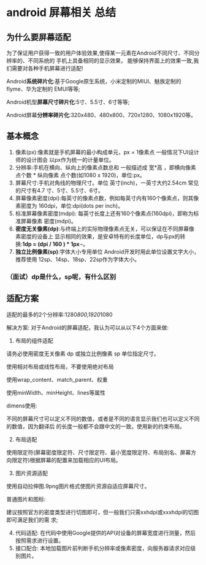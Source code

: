 # android 屏幕相关 总结
 
## 为什么要屏幕适配
 为了保证用户获得一致的用户体验效果,使得某一元素在Android不同尺寸、不同分辨率的、不同系统的 手机上具备相同的显示效果，
 能够保持界面上的效果一致,我们需要对各种手机屏幕进行适配!
 
 Android**系统碎片化**:基于Google原生系统，小米定制的MIUI、魅族定制的flyme、华为定制的 EMUI等等;
 
 Android机型**屏幕尺寸碎片化**:5寸、5.5寸、6寸等等; 
 
 Android屏幕**分辨率碎片化**:320x480、480x800、720x1280、1080x1920等。
 
## 基本概念

1. 像素(px):像素就是手机屏幕的最小构成单元，px = 1像素点 一般情况下UI设计师的设计图会 以px作为统一的计量单位。
2. 分辨率:手机在横向、纵向上的像素点数总和 一般描述成 宽*高 ，即横向像素点个数 * 纵向像素 点个数(如1080 x 1920)，单位:px。
3. 屏幕尺寸:手机对角线的物理尺寸。单位 英寸(inch)，一英寸大约2.54cm 常见的尺寸有4.7 寸、5寸、5.5寸、6寸。
4. 屏幕像素密度(dpi):每英寸的像素点数，例如每英寸内有160个像素点，则其像素密度为 160dpi，单位:dpi(dots per inch)。
5. 标准屏幕像素密度(mdpi): 每英寸长度上还有160个像素点(160dpi)，即称为标准屏幕像素 密度(mdpi)。 
6. **密度无关像素(dp)**:与终端上的实际物理像素点无关，可以保证在不同屏幕像素密度的设备上 显示相同的效果，是安卓特有的长度单位，dp与px的转换:**1dp = (dpi / 160 ) * 1px**¬。 
7. **独立比例像素(sp)**:字体大小专用单位 Android开发时用此单位设置文字大小，推荐使用 12sp、14sp、18sp、22sp作为字体大小。

### （面试）dp是什么，sp呢，有什么区别
## 适配方案
适配的最多的2个分辨率:1280*800,1920*1080 

解决方案: 对于Android的屏幕适配，我认为可以从以下4个方面来做: 
1. 布局的组件适配

请务必使用密度无关像素 dp 或独立比例像素 sp 单位指定尺寸。 

使用相对布局或线性布局，不要使用绝对布局
            
使用wrap_content、match_parent、权重
 
 使用minWidth、minHeight、lines等属性
 
dimens使用:

不同的屏幕尺寸可以定义不同的数值，或者是不同的语言显示我们也可以定义不同的数值，因为翻译后 的长度一般都不会跟中文的一致。使用新的约束布局。

2. 布局适配 

使用限定符(屏幕密度限定符、尺寸限定符、最小宽度限定符、布局别名、屏幕方向限定符)根据屏幕的配置来加载相应的UI布局。

3. 图片资源适配

使用自动拉伸图.9png图片格式使图片资源自适应屏幕尺寸。

普通图片和图标:

建议按照官方的密度类型进行切图即可，但一般我们只需xxhdpi或xxxhdpi的切图即可满足我们的需 求;

4. 代码适配: 在代码中使用Google提供的API对设备的屏幕宽度进行测量，然后按照需求进行设置。 
5. 接口配合: 本地加载图片前判断手机分辨率或像素密度，向服务器请求对应级别图片。